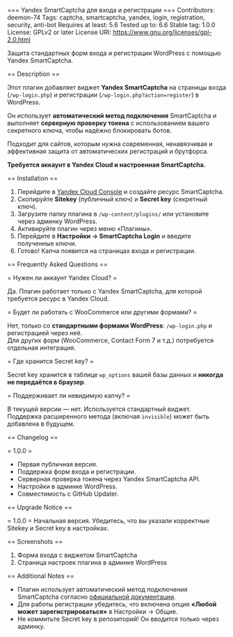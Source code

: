 === Yandex SmartCaptcha для входа и регистрации ===
Contributors: deemon-74
Tags: captcha, smartcaptcha, yandex, login, registration, security, anti-bot
Requires at least: 5.6
Tested up to: 6.6
Stable tag: 1.0.0
License: GPLv2 or later
License URI: https://www.gnu.org/licenses/gpl-2.0.html

Защита стандартных форм входа и регистрации WordPress с помощью Yandex SmartCaptcha.

== Description ==

Этот плагин добавляет виджет **Yandex SmartCaptcha** на страницы входа (`/wp-login.php`) и регистрации (`/wp-login.php?action=register`) в WordPress.

Он использует **автоматический метод подключения** SmartCaptcha и выполняет **серверную проверку токена** с использованием вашего секретного ключа, чтобы надёжно блокировать ботов.

Подходит для сайтов, которым нужна современная, ненавязчивая и эффективная защита от автоматических регистраций и брутфорса.

**Требуется аккаунт в Yandex Cloud и настроенная SmartCaptcha.**

== Installation ==

1. Перейдите в [Yandex Cloud Console](https://console.cloud.yandex.ru/) и создайте ресурс SmartCaptcha.
2. Скопируйте **Sitekey** (публичный ключ) и **Secret key** (секретный ключ).
3. Загрузите папку плагина в `/wp-content/plugins/` или установите через админку WordPress.
4. Активируйте плагин через меню «Плагины».
5. Перейдите в **Настройки → SmartCaptcha Login** и введите полученные ключи.
6. Готово! Капча появится на страницах входа и регистрации.

== Frequently Asked Questions ==

= Нужен ли аккаунт Yandex Cloud? =

Да. Плагин работает только с Yandex SmartCaptcha, для которой требуется ресурс в Yandex Cloud.

= Будет ли работать с WooCommerce или другими формами? =

Нет, только со **стандартными формами WordPress**: `/wp-login.php` и регистрацией через неё.  
Для других форм (WooCommerce, Contact Form 7 и т.д.) потребуется отдельная интеграция.

= Где хранится Secret key? =

Secret key хранится в таблице `wp_options` вашей базы данных и **никогда не передаётся в браузер**.

= Поддерживает ли невидимую капчу? =

В текущей версии — нет. Используется стандартный виджет. Поддержка расширенного метода (включая `invisible`) может быть добавлена в будущем.

== Changelog ==

= 1.0.0 =
* Первая публичная версия.
* Поддержка форм входа и регистрации.
* Серверная проверка токена через Yandex SmartCaptcha API.
* Настройки в админке WordPress.
* Совместимость с GitHub Updater.

== Upgrade Notice ==

= 1.0.0 =
Начальная версия. Убедитесь, что вы указали корректные Sitekey и Secret key в настройках.

== Screenshots ==

1. Форма входа с виджетом SmartCaptcha
2. Страница настроек плагина в админке WordPress

== Additional Notes ==

- Плагин использует автоматический метод подключения SmartCaptcha согласно [официальной документации](https://yandex.cloud/ru/docs/smartcaptcha/concepts/widget-methods).
- Для работы регистрации убедитесь, что включена опция **«Любой может зарегистрироваться»** в Настройки → Общие.
- Не коммитьте Secret key в репозиторий! Он вводится только через админку.

